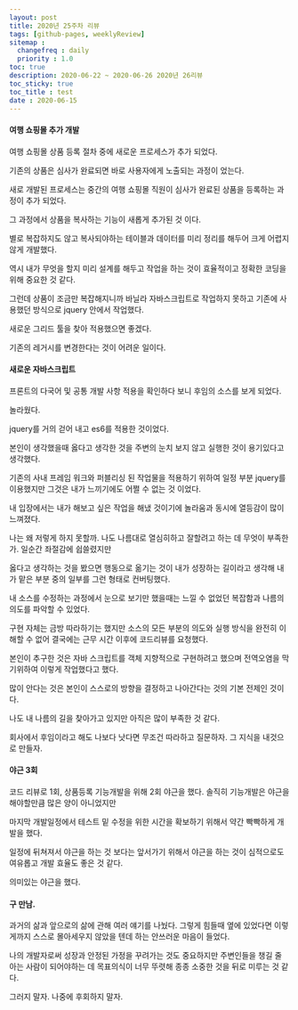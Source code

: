 ```yaml
---
layout: post
title: 2020년 25주차 리뷰
tags: [github-pages, weeklyReview]
sitemap :
  changefreq : daily
  priority : 1.0
toc: true
description: 2020-06-22 ~ 2020-06-26 2020년 26리뷰      
toc_sticky: true    
toc_title : test    
date : 2020-06-15   
---      
```



#### 여행 쇼핑몰 추가 개발

여행 쇼핑몰 상품 등록 절차 중에 새로운 프로세스가 추가 되었다.

기존의 상품은 심사가 완료되면 바로 사용자에게 노출되는 과정이 었는다.

새로 개발된 프로세스는 중간의 여행 쇼핑몰 직원이 심사가 완료된 상품을 등록하는 과정이 추가 되었다.

그 과정에서 상품을 복사하는 기능이 새롭게 추가된 것 이다.

별로 복잡하지도 않고 복사되야하는 테이블과 데이터를 미리 정리를 해두어 크게 어렵지 않게 개발했다.

역시 내가 무엇을 할지 미리 설계를 해두고 작업을 하는 것이 효율적이고 정확한 코딩을 위해 중요한 것 같다.   

그런데 상품이 조금만 복잡해지니까 바닐라 자바스크립트로 작업하지 못하고 기존에 사용했던 방식으로 jquery 안에서 작업했다.

새로운 그리드 툴을 찾아 적용했으면 좋겠다.    

기존의 레거시를 변경한다는 것이 어려운 일이다.  


#### 새로운 자바스크립트

프론트의 다국어 및 공통 개발 사항 적용을 확인하다 보니 후임의 소스를 보게 되었다.

놀라웠다.

jquery를 거의 걷어 내고 es6를 적용한 것이었다.

본인이 생각했을때 옳다고 생각한 것을 주변의 눈치 보지 않고 실행한 것이 용기있다고 생각했다.

기존의 사내 프레임 워크와 퍼블리싱 된 작업물을 적용하기 위하여 일정 부분 jquery를 이용했지만 그것은 내가 느끼기에도 어쩔 수 없는 것 이었다.

내 입장에서는 내가 해보고 싶은 작업을 해냈 것이기에 놀라움과 동시에 열등감이 많이 느껴졌다.

나는 왜 저렇게 하지 못할까. 나도 나름대로 열심히하고 잘할려고 하는 데 무엇이 부족한가. 일순간 좌절감에 쉽쓸렸지만 

옳다고 생각하는 것을 봤으면 행동으로 옮기는 것이 내가 성장하는 길이라고 생각해 내가 맡은 부분 중의 일부를 그런 형태로 컨버팅했다.

내 소스를 수정하는 과정에서 눈으로 보기만 했을때는 느낄 수 없었던 복잡함과 나름의 의도를 파악할 수 있었다.

구현 자체는 금방 따라하기는 했지만 소스의 모든 부분의 의도와 실행 방식을 완전히 이해할 수 없어 결국에는 근무 시간 이후에 코드리뷰를 요청했다.

본인이 추구한 것은 자바 스크립트를 객체 지향적으로 구현하려고 했으며 전역오염을 막기위하여 이렇게 작업했다고 했다.

많이 안다는 것은 본인이 스스로의 방향을 결정하고 나아간다는 것의 기본 전제인 것이다.

나도 내 나름의 길을 찾아가고 있지만 아직은 많이 부족한 것 같다. 

회사에서 후임이라고 해도 나보다 낫다면 무조건 따라하고 질문하자. 그 지식을 내것으로 만들자.




#### 야근 3회
코드 리뷰로 1회, 상품등록 기능개발을 위해 2회 야근을 했다. 솔직히 기능개발은 야근을 해야할만큼 많은 양이 아니었지만

마지막 개발일정에서 테스트 밑 수정을 위한 시간을 확보하기 위해서 약간 빡빡하게 개발을 했다.

일정에 뒤쳐져서 야근을 하는 것 보다는 앞서가기 위해서 야근을 하는 것이 심적으로도 여유롭고 개발 효율도 좋은 것 같다.

의미있는 야근을 했다.



#### 구 만남.

과거의 삶과 앞으로의 삶에 관해 여러 얘기를 나눴다. 그렇게 힘들때 옆에 있었다면 이렇게까지 스스로 몰아세우지 않았을 텐데 하는 안쓰러운 마음이 들었다.

나의 개발자로써 성장과 안정된 가정을 꾸려가는 것도 중요하지만 주변인들을 챙길 줄 아는 사람이 되어야하는 데 목표의식이 너무 뚜렷해 종종 소중한 것을 뒤로 미루는 것 같다.

그러지 말자. 나중에 후회하지 말자.
